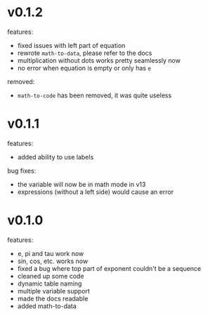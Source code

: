 # v0.1.2
features:

  - fixed issues with left part of equation
  - rewrote `math-to-data`, please refer to the docs
  - multiplication without dots works pretty seamlessly now
  - no error when equation is empty or only has `e`

removed:
  
  - `math-to-code` has been removed, it was quite useless

# v0.1.1
features: 

  - added ability to use labels

bug fixes:

  - the variable will now be in math mode in v13
  - expressions (without a left side) would cause an error

# v0.1.0
features:

  -  e, pi and tau work now
  -  sin, cos, etc. works now
  -  fixed a bug where top part of exponent couldn't be a sequence
  -  cleaned up some code
  -  dynamic table naming
  -  multiple variable support
  -  made the docs readable
  -  added math-to-data

